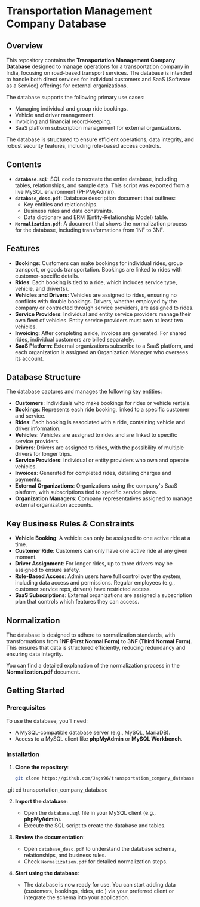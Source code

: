 # Transportation Management Company Database

## Overview

This repository contains the **Transportation Management Company Database** designed to manage operations for a transportation company in India, focusing on road-based transport services. The database is intended to handle both direct services for individual customers and SaaS (Software as a Service) offerings for external organizations.

The database supports the following primary use cases:
- Managing individual and group ride bookings.
- Vehicle and driver management.
- Invoicing and financial record-keeping.
- SaaS platform subscription management for external organizations.

The database is structured to ensure efficient operations, data integrity, and robust security features, including role-based access controls.

## Contents

- **`database.sql`**: SQL code to recreate the entire database, including tables, relationships, and sample data. This script was exported from a live MySQL environment (PHPMyAdmin).
- **`database_desc.pdf`**: Database description document that outlines:
  - Key entities and relationships.
  - Business rules and data constraints.
  - Data dictionary and ERM (Entity-Relationship Model) table.
- **`Normalization.pdf`**: A document that shows the normalization process for the database, including transformations from 1NF to 3NF.

## Features

- **Bookings**: Customers can make bookings for individual rides, group transport, or goods transportation. Bookings are linked to rides with customer-specific details.
- **Rides**: Each booking is tied to a ride, which includes service type, vehicle, and driver(s).
- **Vehicles and Drivers**: Vehicles are assigned to rides, ensuring no conflicts with double bookings. Drivers, whether employed by the company or contracted through service providers, are assigned to rides.
- **Service Providers**: Individual and entity service providers manage their own fleet of vehicles. Entity service providers must own at least two vehicles.
- **Invoicing**: After completing a ride, invoices are generated. For shared rides, individual customers are billed separately.
- **SaaS Platform**: External organizations subscribe to a SaaS platform, and each organization is assigned an Organization Manager who oversees its account.

## Database Structure

The database captures and manages the following key entities:
- **Customers**: Individuals who make bookings for rides or vehicle rentals.
- **Bookings**: Represents each ride booking, linked to a specific customer and service.
- **Rides**: Each booking is associated with a ride, containing vehicle and driver information.
- **Vehicles**: Vehicles are assigned to rides and are linked to specific service providers.
- **Drivers**: Drivers are assigned to rides, with the possibility of multiple drivers for longer trips.
- **Service Providers**: Individual or entity providers who own and operate vehicles.
- **Invoices**: Generated for completed rides, detailing charges and payments.
- **External Organizations**: Organizations using the company's SaaS platform, with subscriptions tied to specific service plans.
- **Organization Managers**: Company representatives assigned to manage external organization accounts.

## Key Business Rules & Constraints

- **Vehicle Booking**: A vehicle can only be assigned to one active ride at a time.
- **Customer Ride**: Customers can only have one active ride at any given moment.
- **Driver Assignment**: For longer rides, up to three drivers may be assigned to ensure safety.
- **Role-Based Access**: Admin users have full control over the system, including data access and permissions. Regular employees (e.g., customer service reps, drivers) have restricted access.
- **SaaS Subscriptions**: External organizations are assigned a subscription plan that controls which features they can access.

## Normalization

The database is designed to adhere to normalization standards, with transformations from **1NF (First Normal Form)** to **3NF (Third Normal Form)**. This ensures that data is structured efficiently, reducing redundancy and ensuring data integrity.

You can find a detailed explanation of the normalization process in the **Normalization.pdf** document.

## Getting Started

### Prerequisites

To use the database, you’ll need:
- A MySQL-compatible database server (e.g., MySQL, MariaDB).
- Access to a MySQL client like **phpMyAdmin** or **MySQL Workbench**.

### Installation

1. **Clone the repository**:
   ```bash
   git clone https://github.com/Jags96/transportation_company_database
.git
   cd transportation_company_database
   
2. **Import the database**:
   - Open the `database.sql` file in your MySQL client (e.g., **phpMyAdmin**).
   - Execute the SQL script to create the database and tables.

3. **Review the documentation**:
   - Open `database_desc.pdf` to understand the database schema, relationships, and business rules.
   - Check `Normalization.pdf` for detailed normalization steps.

4. **Start using the database**:
   - The database is now ready for use. You can start adding data (customers, bookings, rides, etc.) via your preferred client or integrate the schema into your application.

